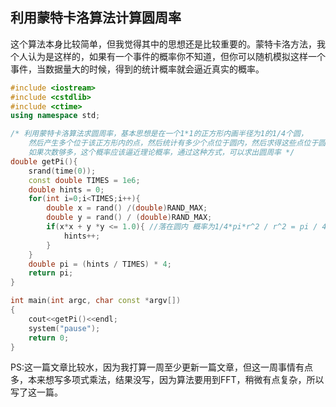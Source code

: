 ## 利用蒙特卡洛算法计算圆周率

这个算法本身比较简单，但我觉得其中的思想还是比较重要的。蒙特卡洛方法，我个人认为是这样的，如果有一个事件的概率你不知道，但你可以随机模拟这样一个事件，当数据量大的时候，得到的统计概率就会逼近真实的概率。

```cpp
#include <iostream>
#include <cstdlib>
#include <ctime>
using namespace std;

/* 利用蒙特卡洛算法求圆周率，基本思想是在一个1*1的正方形内画半径为1的1/4个圆，
    然后产生多个位于该正方形内的点，然后统计有多少个点位于圆内，然后求得这些点位于圆内的概率，
    如果次数够多，这个概率应该逼近理论概率，通过这种方式，可以求出圆周率 */
double getPi(){
    srand(time(0));
    const double TIMES = 1e6;
    double hints = 0;
    for(int i=0;i<TIMES;i++){
        double x = rand() /(double)RAND_MAX;
        double y = rand() / (double)RAND_MAX;
        if(x*x + y *y <= 1.0){ //落在圆内 概率为1/4*pi*r^2 / r^2 = pi / 4
            hints++;
        }
    }
    double pi = (hints / TIMES) * 4; 
    return pi;
}

int main(int argc, char const *argv[])
{
    cout<<getPi()<<endl;
    system("pause");
    return 0;
}
```

PS:这一篇文章比较水，因为我打算一周至少更新一篇文章，但这一周事情有点多，本来想写多项式乘法，结果没写，因为算法要用到FFT，稍微有点复杂，所以写了这一篇。
